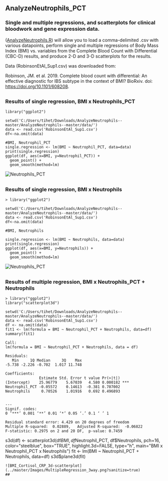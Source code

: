 ## AnalyzeNeutrophils_PCT

### Single and multiple regressions, and scatterplots for clinical bloodwork and gene expression data.
([AnalyzeNeutrophils.R](../master/AnalyzeNeutrophils.R)) will allow you to load a comma-delimited .csv with various datapoints, perform single and multiple regressions of Body Mass Index (BMI) vs. variables from the Complete Blood Count with Differential (CBC-D) results, and produce 2-D and 3-D scatterplots for the results. 

Data (RobinsonEtAl_Sup1.csv) was downloaded from: 

Robinson, JM. et al. 2019. Complete blood count with differential: An effective diagnostic for IBS subtype in the context of BMI? BioRxiv. doi: https://doi.org/10.1101/608208.

##
### Results of single regression, BMI x Neutrophils_PCT
```
library("ggplot2")

setwd('C:/Users/tihet/Downloads/AnalyzeNeutrophils--master/AnalyzeNeutrophils--master/data/')
data <- read.csv('RobinsonEtAl_Sup1.csv')
df<-na.omit(data)

#BMI, Neutrophil_PCT
single.regression <- lm(BMI ~ Neutrophil_PCT, data=data)
print(single.regression)
ggplot(df, aes(x=BMI, y=Neutrophil_PCT)) +
  geom_point() +    
  geom_smooth(method=lm) 
```
![Neutrophils_PCT](../master/fig_output/RplotNeutrophils_PCT.png?sanitize=true)
##
### Results of single regression, BMI x Neutrophils
```
> library("ggplot2")

setwd('C:/Users/tihet/Downloads/AnalyzeNeutrophils--master/AnalyzeNeutrophils--master/data/')
data <- read.csv('RobinsonEtAl_Sup1.csv')
df<-na.omit(data)

#BMI, Neutrophils

single.regression <- lm(BMI ~ Neutrophils, data=data)
print(single.regression)
ggplot(df, aes(x=BMI, y=Neutrophils)) +
  geom_point() +    
  geom_smooth(method=lm)  

```

![Neutrophils_PCT](../master/fig_output/RplotNeutrophils.png?sanitize=true)
##
##
### Results of multiple regression, BMI x Neutrophils_PCT + Neutrophils
```
> library("ggplot2")
library("scatterplot3d")

setwd('C:/Users/tihet/Downloads/AnalyzeNeutrophils--master/AnalyzeNeutrophils--master/data/')
data <- read.csv('RobinsonEtAl_Sup1.csv')
df <- na.omit(data)
fit1 <- lm(formula = BMI ~ Neutrophil_PCT + Neutrophils, data=df)
summary(fit1)

Call:
lm(formula = BMI ~ Neutrophil_PCT + Neutrophils, data = df)

Residuals:
   Min     1Q Median     3Q    Max 
-5.738 -2.226 -0.702  1.017 11.748 

Coefficients:
               Estimate Std. Error t value Pr(>|t|)    
(Intercept)    25.96779    5.67039   4.580 0.000182 ***
Neutrophil_PCT -0.05572    0.14613  -0.381 0.707002    
Neutrophils     0.70526    1.01916   0.692 0.496893    


---
Signif. codes:  
0 ‘***’ 0.001 ‘**’ 0.01 ‘*’ 0.05 ‘.’ 0.1 ‘ ’ 1

Residual standard error: 4.429 on 20 degrees of freedom
Multiple R-squared:  0.02889,	Adjusted R-squared:  -0.06822 
F-statistic: 0.2975 on 2 and 20 DF,  p-value: 0.7459

```
s3d(df) <- scatterplot3d(df$BMI, df$Neutrophil_PCT, df$Neutrophils,  pch=16, color="steelblue", box="TRUE", highlight.3d=FALSE, type="h", main="BMI x Neutrophil_PCT x Neutrophils")
fit <- lm(BMI ~ Neutrophil_PCT + Neutrophils, data=df)
s3d$plane3d(fit)
```
![BMI_Cortisol_CRP_3d-scatterplot](../master/Images/MultipleRegression_3way.png?sanitize=true)
##

